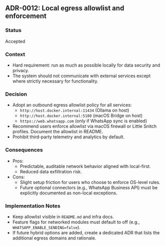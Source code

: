 ## ADR-0012: Local egress allowlist and enforcement

### Status
Accepted

### Context
- Hard requirement: run as much as possible locally for data security and privacy.
- The system should not communicate with external services except where strictly necessary for functionality.

### Decision
- Adopt an outbound egress allowlist policy for all services:
  - `http://host.docker.internal:11434` (Ollama on host)
  - `http://host.docker.internal:5100` (macOS Bridge on host)
  - `https://web.whatsapp.com` (only if WhatsApp sync is enabled)
- Recommend users enforce allowlist via macOS firewall or Little Snitch profiles. Document the allowlist in README.
- Prohibit third-party telemetry and analytics by default.

### Consequences
- Pros:
  - Predictable, auditable network behavior aligned with local-first.
  - Reduced data exfiltration risk.
- Cons:
  - Slight setup friction for users who choose to enforce OS-level rules.
  - Future optional connectors (e.g., WhatsApp Business API) must be explicitly documented as non-local exceptions.

### Implementation Notes
- Keep allowlist visible in `README.md` and infra docs.
- Feature flags for networked modules must default to off (e.g., `WHATSAPP_ENABLE_SENDING=false`).
- If future hybrid options are added, create a dedicated ADR that lists the additional egress domains and rationale.


